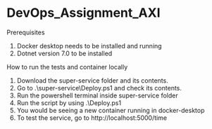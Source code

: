 # DevOps_Assignment_AXI

Prerequisites
1. Docker desktop needs to be installed and running
2. Dotnet version 7.0 to be installed

How to run the tests and container locally

1. Download the super-service folder and its contents.
2. Go to .\super-service\Deploy.ps1 and check its contents.
3. Run the powershell terminal inside super-service folder
4. Run the script by using .\Deploy.ps1
5. You would be seeing a new container running in docker-desktop
6. To test the service, go to http://localhost:5000/time
